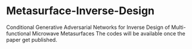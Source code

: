 # Metasurface-Inverse-Design
Conditional Generative Adversarial Networks for Inverse Design of Multi-functional Microwave Metasurfaces
The codes will be  available once the paper get published.
